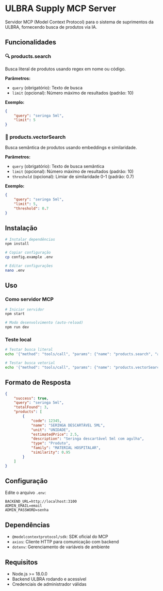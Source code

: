 # ULBRA Supply MCP Server

Servidor MCP (Model Context Protocol) para o sistema de suprimentos da ULBRA, fornecendo busca de produtos via IA.

## Funcionalidades

### 🔍 **products.search**

Busca literal de produtos usando regex em nome ou código.

**Parâmetros:**

-   `query` (obrigatório): Texto de busca
-   `limit` (opcional): Número máximo de resultados (padrão: 10)

**Exemplo:**

```json
{
    "query": "seringa 5ml",
    "limit": 5
}
```

### 🧠 **products.vectorSearch**

Busca semântica de produtos usando embeddings e similaridade.

**Parâmetros:**

-   `query` (obrigatório): Texto de busca semântica
-   `limit` (opcional): Número máximo de resultados (padrão: 10)
-   `threshold` (opcional): Limiar de similaridade 0-1 (padrão: 0.7)

**Exemplo:**

```json
{
    "query": "seringa 5ml",
    "limit": 5,
    "threshold": 0.7
}
```

## Instalação

```bash
# Instalar dependências
npm install

# Copiar configuração
cp config.example .env

# Editar configurações
nano .env
```

## Uso

### Como servidor MCP

```bash
# Iniciar servidor
npm start

# Modo desenvolvimento (auto-reload)
npm run dev
```

### Teste local

```bash
# Testar busca literal
echo '{"method": "tools/call", "params": {"name": "products.search", "arguments": {"query": "seringa 5ml", "limit": 5}}}' | node index.js

# Testar busca vetorial
echo '{"method": "tools/call", "params": {"name": "products.vectorSearch", "arguments": {"query": "seringa 5ml", "limit": 5}}}' | node index.js
```

## Formato de Resposta

```json
{
    "success": true,
    "query": "seringa 5ml",
    "totalFound": 3,
    "products": [
        {
            "code": 12345,
            "name": "SERINGA DESCARTÁVEL 5ML",
            "unit": "UNIDADE",
            "estimatedPrice": 2.5,
            "description": "Seringa descartável 5ml com agulha",
            "type": "Produto",
            "family": "MATERIAL HOSPITALAR",
            "similarity": 0.95
        }
    ]
}
```

## Configuração

Edite o arquivo `.env`:

```env
BACKEND_URL=http://localhost:3100
ADMIN_EMAIL=email
ADMIN_PASSWORD=senha
```

## Dependências

-   `@modelcontextprotocol/sdk`: SDK oficial do MCP
-   `axios`: Cliente HTTP para comunicação com backend
-   `dotenv`: Gerenciamento de variáveis de ambiente

## Requisitos

-   Node.js >= 18.0.0
-   Backend ULBRA rodando e acessível
-   Credenciais de administrador válidas

